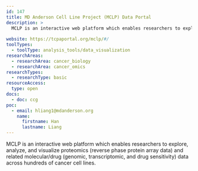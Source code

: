```yaml
---
id: 147
title: MD Anderson Cell Line Project (MCLP) Data Portal
description: >
  MCLP is an interactive web platform which enables researchers to explore, analyze, and visualize proteomics (reverse phase protein array data) and related molecular/drug (genomic, transcriptomic, and drug sensitivity) data across  hundreds  of cancer cell lines. 
  
website: https://tcpaportal.org/mclp/#/
toolTypes:
  - toolType: analysis_tools/data_visualization
researchAreas:
  - researchArea: cancer_biology
  - researchArea: cancer_omics
researchTypes:
  - researchType: basic
resourceAccess:
  type: open
docs:
  - doc: ccg
poc:
  - email: hliang1@mdanderson.org
    name:
      firstname: Han
      lastname: Liang
---
```

MCLP is an interactive web platform which enables researchers to explore, analyze, and visualize proteomics (reverse phase protein array data) and related molecular/drug (genomic, transcriptomic, and drug sensitivity) data across  hundreds  of cancer cell lines.
